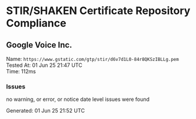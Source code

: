 # STIR/SHAKEN Certificate Repository Compliance

## Google Voice Inc.

Name: `https://www.gstatic.com/gtp/stir/d6v7d1L0-84r8QKSzIBLLg.pem`\
Tested At: 01 Jun 25 21:47 UTC\
Time: 112ms

### Issues

no warning, or error, or notice date level issues were found

Generated: 01 Jun 25 21:52 UTC